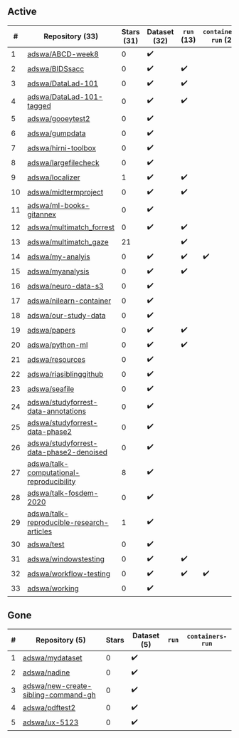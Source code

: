 ## Active
| # | Repository (33) | Stars (31) | Dataset (32) | `run` (13) | `containers-run` (2) |
| --- | --- | --- | --- | --- | --- |
| 1 | [adswa/ABCD-week8](https://github.com/adswa/ABCD-week8) | 0 | :heavy_check_mark: |  |  |
| 2 | [adswa/BIDSsacc](https://github.com/adswa/BIDSsacc) | 0 | :heavy_check_mark: | :heavy_check_mark: |  |
| 3 | [adswa/DataLad-101](https://github.com/adswa/DataLad-101) | 0 | :heavy_check_mark: | :heavy_check_mark: |  |
| 4 | [adswa/DataLad-101-tagged](https://github.com/adswa/DataLad-101-tagged) | 0 | :heavy_check_mark: | :heavy_check_mark: |  |
| 5 | [adswa/gooeytest2](https://github.com/adswa/gooeytest2) | 0 | :heavy_check_mark: |  |  |
| 6 | [adswa/gumpdata](https://github.com/adswa/gumpdata) | 0 | :heavy_check_mark: |  |  |
| 7 | [adswa/hirni-toolbox](https://github.com/adswa/hirni-toolbox) | 0 | :heavy_check_mark: |  |  |
| 8 | [adswa/largefilecheck](https://github.com/adswa/largefilecheck) | 0 | :heavy_check_mark: |  |  |
| 9 | [adswa/localizer](https://github.com/adswa/localizer) | 1 | :heavy_check_mark: | :heavy_check_mark: |  |
| 10 | [adswa/midtermproject](https://github.com/adswa/midtermproject) | 0 | :heavy_check_mark: | :heavy_check_mark: |  |
| 11 | [adswa/ml-books-gitannex](https://github.com/adswa/ml-books-gitannex) | 0 | :heavy_check_mark: |  |  |
| 12 | [adswa/multimatch_forrest](https://github.com/adswa/multimatch_forrest) | 0 | :heavy_check_mark: | :heavy_check_mark: |  |
| 13 | [adswa/multimatch_gaze](https://github.com/adswa/multimatch_gaze) | 21 |  | :heavy_check_mark: |  |
| 14 | [adswa/my-analyis](https://github.com/adswa/my-analyis) | 0 | :heavy_check_mark: | :heavy_check_mark: | :heavy_check_mark: |
| 15 | [adswa/myanalysis](https://github.com/adswa/myanalysis) | 0 | :heavy_check_mark: | :heavy_check_mark: |  |
| 16 | [adswa/neuro-data-s3](https://github.com/adswa/neuro-data-s3) | 0 | :heavy_check_mark: |  |  |
| 17 | [adswa/nilearn-container](https://github.com/adswa/nilearn-container) | 0 | :heavy_check_mark: |  |  |
| 18 | [adswa/our-study-data](https://github.com/adswa/our-study-data) | 0 | :heavy_check_mark: |  |  |
| 19 | [adswa/papers](https://github.com/adswa/papers) | 0 | :heavy_check_mark: | :heavy_check_mark: |  |
| 20 | [adswa/python-ml](https://github.com/adswa/python-ml) | 0 | :heavy_check_mark: | :heavy_check_mark: |  |
| 21 | [adswa/resources](https://github.com/adswa/resources) | 0 | :heavy_check_mark: |  |  |
| 22 | [adswa/riasiblinggithub](https://github.com/adswa/riasiblinggithub) | 0 | :heavy_check_mark: |  |  |
| 23 | [adswa/seafile](https://github.com/adswa/seafile) | 0 | :heavy_check_mark: |  |  |
| 24 | [adswa/studyforrest-data-annotations](https://github.com/adswa/studyforrest-data-annotations) | 0 | :heavy_check_mark: |  |  |
| 25 | [adswa/studyforrest-data-phase2](https://github.com/adswa/studyforrest-data-phase2) | 0 | :heavy_check_mark: |  |  |
| 26 | [adswa/studyforrest-data-phase2-denoised](https://github.com/adswa/studyforrest-data-phase2-denoised) | 0 | :heavy_check_mark: |  |  |
| 27 | [adswa/talk-computational-reproducibility](https://github.com/adswa/talk-computational-reproducibility) | 8 | :heavy_check_mark: |  |  |
| 28 | [adswa/talk-fosdem-2020](https://github.com/adswa/talk-fosdem-2020) | 0 | :heavy_check_mark: |  |  |
| 29 | [adswa/talk-reproducible-research-articles](https://github.com/adswa/talk-reproducible-research-articles) | 1 | :heavy_check_mark: |  |  |
| 30 | [adswa/test](https://github.com/adswa/test) | 0 | :heavy_check_mark: |  |  |
| 31 | [adswa/windowstesting](https://github.com/adswa/windowstesting) | 0 | :heavy_check_mark: | :heavy_check_mark: |  |
| 32 | [adswa/workflow-testing](https://github.com/adswa/workflow-testing) | 0 | :heavy_check_mark: | :heavy_check_mark: | :heavy_check_mark: |
| 33 | [adswa/working](https://github.com/adswa/working) | 0 | :heavy_check_mark: |  |  |

## Gone
| # | Repository (5) | Stars | Dataset (5) | `run` | `containers-run` |
| --- | --- | --- | --- | --- | --- |
| 1 | [adswa/mydataset](https://github.com/adswa/mydataset) | 0 | :heavy_check_mark: |  |  |
| 2 | [adswa/nadine](https://github.com/adswa/nadine) | 0 | :heavy_check_mark: |  |  |
| 3 | [adswa/new-create-sibling-command-gh](https://github.com/adswa/new-create-sibling-command-gh) | 0 | :heavy_check_mark: |  |  |
| 4 | [adswa/pdftest2](https://github.com/adswa/pdftest2) | 0 | :heavy_check_mark: |  |  |
| 5 | [adswa/ux-5123](https://github.com/adswa/ux-5123) | 0 | :heavy_check_mark: |  |  |
